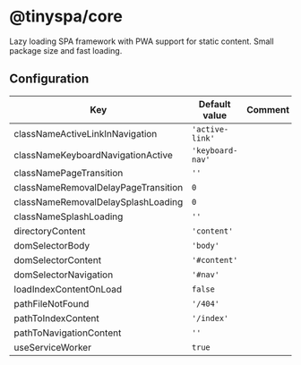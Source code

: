 # @tinyspa/core

Lazy loading SPA framework with PWA support for static content. Small package size and fast loading.

## Configuration

| Key                                 | Default value    | Comment |
| ----------------------------------- | ---------------- | ------- |
| classNameActiveLinkInNavigation     | `'active-link'`  |         |
| classNameKeyboardNavigationActive   | `'keyboard-nav'` |         |
| classNamePageTransition             | `''`             |         |
| classNameRemovalDelayPageTransition | `0`              |         |
| classNameRemovalDelaySplashLoading  | `0`              |         |
| classNameSplashLoading              | `''`             |         |
| directoryContent                    | `'content'`      |         |
| domSelectorBody                     | `'body'`         |         |
| domSelectorContent                  | `'#content'`     |         |
| domSelectorNavigation               | `'#nav'`         |         |
| loadIndexContentOnLoad              | `false`          |         |
| pathFileNotFound                    | `'/404'`         |         |
| pathToIndexContent                  | `'/index'`       |         |
| pathToNavigationContent             | `''`             |         |
| useServiceWorker                    | `true`           |         |
